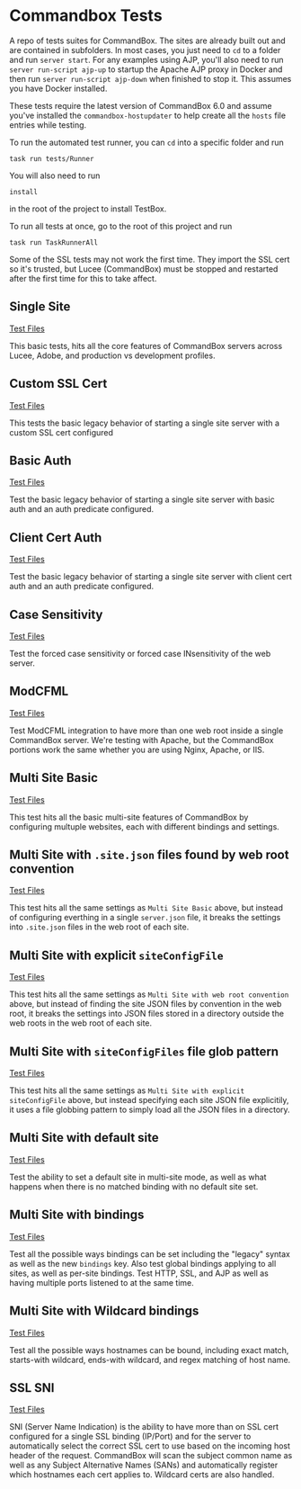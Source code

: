 # Commandbox Tests

A repo of tests suites for CommandBox.  The sites are already built out and are contained in subfolders.  In most cases, you just need to `cd` to a folder and run `server start`.  For any examples using AJP, you'll also need to run `server run-script ajp-up` to startup the Apache AJP proxy in Docker and then run `server run-script ajp-down` when finished to stop it.  This assumes you have Docker installed.

These tests require the latest version of CommandBox 6.0 and assume you've installed the `commandbox-hostupdater` to help create all the `hosts` file entries while testing.

To run the automated test runner, you can `cd` into a specific folder and run
```
task run tests/Runner
```

You will also need to run
```
install
```
in the root of the project to install TestBox.

To run all tests at once, go to the root of this project and run
```
task run TaskRunnerAll
```

Some of the SSL tests may not work the first time.  They import the SSL cert so it's trusted, but Lucee (CommandBox) must be stopped and restarted after the first time for this to take affect.

## Single Site

[Test Files](single-site)

This basic tests, hits all the core features of CommandBox servers across Lucee, Adobe, and production vs development profiles.

## Custom SSL Cert

[Test Files](custom-SSL-cert)

This tests the basic legacy behavior of starting a single site server with a custom SSL cert configured

## Basic Auth

[Test Files](basic-auth)

Test the basic legacy behavior of starting a single site server with basic auth and an auth predicate configured.

## Client Cert Auth

[Test Files](client-cert-auth)

Test the basic legacy behavior of starting a single site server with client cert auth and an auth predicate configured.

## Case Sensitivity

[Test Files](case-sensitivity)

Test the forced case sensitivity or forced case INsensitivity of the web server.

## ModCFML

[Test Files](modCFML)

Test ModCFML integration to have more than one web root inside a single CommandBox server.  We're testing with Apache, but the CommandBox portions work the same whether you are using Nginx, Apache, or IIS.

## Multi Site Basic

[Test Files](multi-site-basic)

This test hits all the basic multi-site features of CommandBox by configuring multuple websites, each with different bindings and settings.

## Multi Site with `.site.json` files found by web root convention

[Test Files](multi-site-json-webroot-convention)

This test hits all the same settings as `Multi Site Basic` above, but instead of configuring everthing in a single `server.json` file, it breaks the settings into `.site.json` files in the web root of each site.

## Multi Site with explicit `siteConfigFile`

[Test Files](multi-site-siteConfigFile)

This test hits all the same settings as `Multi Site with web root convention` above, but instead of finding the site JSON files by convention in the web root, it breaks the settings into JSON files stored in a directory outside the web roots in the web root of each site.


## Multi Site with `siteConfigFiles` file glob pattern

[Test Files](multi-site-siteConfigFiles-globbing)

This test hits all the same settings as `Multi Site with explicit siteConfigFile` above, but instead specifying each site JSON file explicitily, it uses a file globbing pattern to simply load all the JSON files in a directory.

## Multi Site with default site

[Test Files](multi-site-default-site)

Test the ability to set a default site in multi-site mode, as well as what happens when there is no matched binding with no default site set.

## Multi Site with bindings

[Test Files](multi-site-bindings)

Test all the possible ways bindings can be set including the "legacy" syntax as well as the new `bindings` key.  Also test global bindings applying to all sites, as well as per-site bindings.  Test HTTP, SSL, and AJP as well as having multiple ports listened to at the same time.

## Multi Site with Wildcard bindings

[Test Files](multi-site-wildcard-bindings)

Test all the possible ways hostnames can be bound, including exact match, starts-with wildcard, ends-with wildcard, and regex matching of host name.

## SSL SNI

[Test Files](SSL-SNI)

SNI (Server Name Indication) is the ability to have more than on SSL cert configured for a single SSL binding (IP/Port) and for the server to automatically select the correct SSL cert to use based on the incoming host header of the request.  CommandBox will scan the subject common name as well as any Subject Alternative Names (SANs) and automatically register which hostnames each cert applies to.  Wildcard certs are also handled.